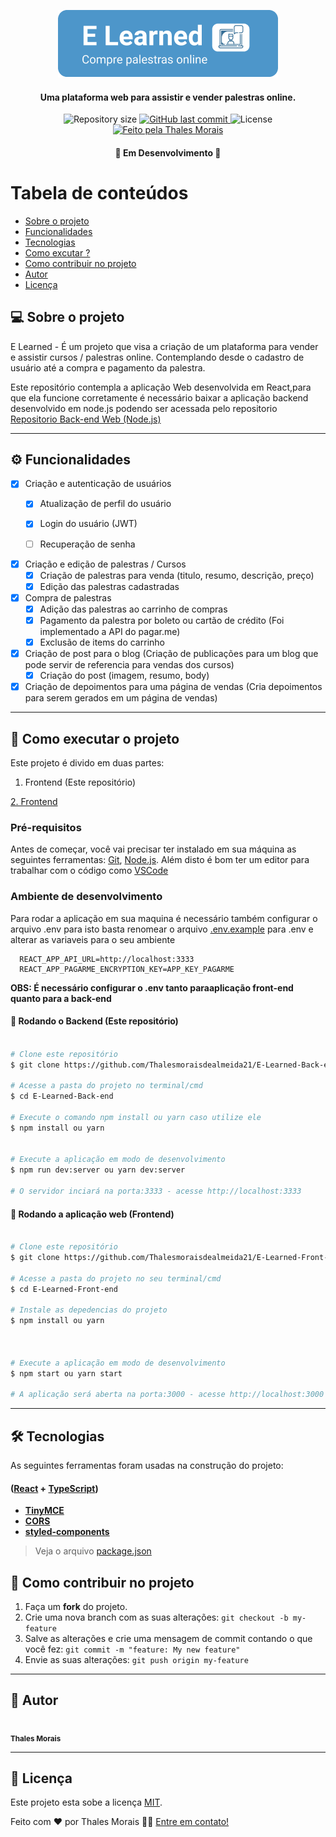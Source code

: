 



<center>

  ![Logo do R](src/assets/logoConteined.png)
  
   
</center>

<h4 align="center">
    Uma plataforma web para assistir e vender palestras online.
</h4>

<p align="center">


  <img alt="Repository size" src="https://img.shields.io/github/repo-size/thalesmoraisdealmeida21/E-Learned-Front-end?style=for-the-badge">


  <a href="https://github.com/tgmarinho/README-ecoleta/commits/master">
    <img alt="GitHub last commit" src="https://img.shields.io/github/last-commit/thalesmoraisdealmeida21/E-Learned-Front-end?style=for-the-badge">
  </a>
   <img alt="License" src="https://img.shields.io/badge/license-MIT-brightgreen?style=for-the-badge">


  <a href="#">
    <img alt="Feito pela Thales Morais" src="https://img.shields.io/badge/feito%20por-Thales%20Morais-%237519C1?style=for-the-badge">
  </a>




</p>

<h4 align="center">
	🚧   Em Desenvolvimento  🚧
</h4>

Tabela de conteúdos
=================
<!--ts-->
   * [Sobre o projeto](#-sobre-o-projeto)
   * [Funcionalidades](#-funcionalidades)
   * [Tecnologias](#-tecnologias)
   * [Como excutar ?](#Como-executar-o-projeto)
   * [Como contribuir no projeto](#-como-contribuir-no-projeto)
   * [Autor](#-autor)
   * [Licença](#user-content--licença)
<!--te-->


## 💻 Sobre o projeto

 E Learned - É um projeto que visa a criação de um plataforma para vender e assistir cursos / palestras online. Contemplando desde o cadastro de usuário até a compra e pagamento da palestra.


Este repositório contempla a aplicação Web desenvolvida em React,para que ela funcione corretamente é necessário baixar a aplicação backend desenvolvido em node.js podendo ser acessada pelo repositorio
  <a href="https://github.com/Thalesmoraisdealmeida21/E-Learned-Back-end">
    Repositorio Back-end Web (Node.js)
  </a>

---

## ⚙️ Funcionalidades

- [x] Criação e autenticação de usuários
  - [x] Atualização de perfil do usuário
  - [x] Login do usuário (JWT)
  - [ ] Recuperação de senha


- [x] Criação e edição de palestras / Cursos
  - [x] Criação de palestras para venda (titulo, resumo, descrição, preço)
  - [x] Edição das palestras cadastradas

- [x] Compra de palestras
  - [x] Adição das palestras ao carrinho de compras
  - [x] Pagamento da palestra por boleto ou cartão de crédito (Foi implementado a API do pagar.me)
  - [x] Exclusão de items do carrinho

- [x] Criação de post para o blog (Criação de publicações para um blog que pode servir de referencia para vendas dos cursos)
  - [x] Criação do post (imagem, resumo, body)

- [x] Criação de depoimentos para uma página de vendas (Cria depoimentos para serem gerados em um página de vendas)
---






## 🚀 Como executar o projeto

Este projeto é divido em duas partes:
1. Frontend (Este repositório)
<a href="https://github.com/Thalesmoraisdealmeida21/E-Learned-Back-end">
  2. Frontend
</a>



### Pré-requisitos

Antes de começar, você vai precisar ter instalado em sua máquina as seguintes ferramentas:
[Git](https://git-scm.com), [Node.js](https://nodejs.org/en/).
Além disto é bom ter um editor para trabalhar com o código como [VSCode](https://code.visualstudio.com/)

### Ambiente de desenvolvimento
Para rodar a aplicação em sua maquina é necessário também configurar o arquivo .env para isto basta renomear o arquivo [.env.example](./.env.example) para .env e alterar as variaveis para o seu ambiente

```
  REACT_APP_API_URL=http://localhost:3333
  REACT_APP_PAGARME_ENCRYPTION_KEY=APP_KEY_PAGARME
```

<b>OBS: É necessário configurar o .env tanto paraaplicação front-end quanto para a back-end</b>

#### 🎲 Rodando o Backend (Este repositório)

```bash

# Clone este repositório
$ git clone https://github.com/Thalesmoraisdealmeida21/E-Learned-Back-end.git

# Acesse a pasta do projeto no terminal/cmd
$ cd E-Learned-Back-end

# Execute o comando npm install ou yarn caso utilize ele
$ npm install ou yarn


# Execute a aplicação em modo de desenvolvimento
$ npm run dev:server ou yarn dev:server

# O servidor inciará na porta:3333 - acesse http://localhost:3333

```




#### 🧭 Rodando a aplicação web (Frontend)



```bash

# Clone este repositório
$ git clone https://github.com/Thalesmoraisdealmeida21/E-Learned-Front-end.git

# Acesse a pasta do projeto no seu terminal/cmd
$ cd E-Learned-Front-end

# Instale as depedencias do projeto
$ npm install ou yarn



# Execute a aplicação em modo de desenvolvimento
$ npm start ou yarn start

# A aplicação será aberta na porta:3000 - acesse http://localhost:3000

```

---

## 🛠 Tecnologias

As seguintes ferramentas foram usadas na construção do projeto:


####   ([React](https://pt-br.reactjs.org/)  +  [TypeScript](https://www.typescriptlang.org/))

-   **[TinyMCE](https://www.tiny.cloud/)**
-   **[CORS](https://expressjs.com/en/resources/middleware/cors.html)**
-   **[styled-components](https://styled-components.com/)**

> Veja o arquivo  [package.json](https://github.com/Thalesmoraisdealmeida21/E-Learned-Front-end/blob/master/package.json)





## 💪 Como contribuir no projeto

1. Faça um **fork** do projeto.
2. Crie uma nova branch com as suas alterações: `git checkout -b my-feature`
3. Salve as alterações e crie uma mensagem de commit contando o que você fez: `git commit -m "feature: My new feature"`
4. Envie as suas alterações: `git push origin my-feature`


---

## 🦸 Autor


 <img style="border-radius: 50%;" src="https://avatars2.githubusercontent.com/u/12722629?s=400&u=c3d3e1b1fccb1da4b9b7c906393a24d507adae36&v=4" width="100px;" alt=""/>
 <br />
 <sub><b>Thales Morais</b></sub>
 <br />


---

## 📝 Licença

Este projeto esta sobe a licença [MIT](./LICENSE).

Feito com ❤️ por Thales Morais 👋🏽 [Entre em contato!](https://www.linkedin.com/in/thales-morais/)


